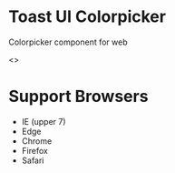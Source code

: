 # Toast UI Colorpicker

Colorpicker component for web

<<pic>>

# Support Browsers

- IE (upper 7)
- Edge
- Chrome
- Firefox
- Safari
